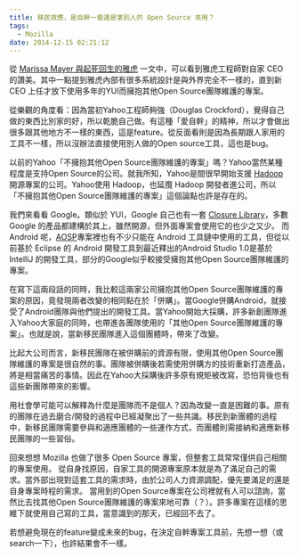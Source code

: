 ```yaml
---
title: 移民效應，是自幹一套還是拿別人的 Open Source 來用？
tags:
  - Mozilla
date: 2014-12-15 02:21:12
---
```


從 [Marissa Mayer 與起死回生的雅虎](http://mmdays.com/2014/12/12/yahoo_comeback/) 一文中，可以看到雅虎工程師對自家 CEO 的讚美。其中一點提到雅虎內部有很多系統設計是與外界完全不一樣的，直到新 CEO 上任才放下使用多年的YUI而擁抱其他Open Source團隊維護的專案。

從樂觀的角度看：因為當初Yahoo工程師夠強（Douglas Crockford），覺得自己做的東西比別家的好，所以乾脆自己做。有這種「愛自幹」的精神，所以才會做出很多跟其他地方不一樣的東西，這是feature。從反面看則是因為長期跟人家用的工具不一樣，所以沒辦法直接使用別人做的Open source工具，這也是bug。

以前的Yahoo「不擁抱其他Open Source團隊維護的專案」嗎？Yahoo當然某種程度是支持Open Source的公司。就我所知，Yahoo是間很早開始支援 [Hadoop](http://hadoop.apache.org/) 開源專案的公司。Yahoo使用 Hadoop，也延攬 Hadoop 開發者進公司，所以「不擁抱其他Open Source團隊維護的專案」這個論點也許是存在的。

我們來看看 Google。類似於 YUI，Google 自己也有一套 [Closure Library](https://developers.google.com/closure/library/)，多數 Google 的產品都建構於其上，雖然開源，但外面專案會使用它的也少之又少。
而 Android 呢，[AOSP](https://source.android.com/)專案裡也有不少只能在 Android 工具鏈中使用的工具，但從以前基於 Eclipse 的 Android 開發工具到最近釋出的Android Studio 1.0是基於 IntelliJ 的開發工具，部分的Google似乎較接受擁抱其他Open Source團隊維護的專案。

在寫下這兩段話的同時，我比較這兩家公司擁抱其他Open Source團隊維護的專案的原因，竟發現兩者改變的相同點在於「併購」。當Google併購Android，就接受了Android團隊與他們提出的開發工具。當Yahoo開始大採購，許多新創團隊進入Yahoo大家庭的同時，也帶進各團隊使用的「其他Open Source團隊維護的專案」。也就是說，當新移民團隊進入這個團體時，帶來了改變。

比起大公司而言，新移民團隊在被併購前的資源有限，使用其他Open Source團隊維護的專案是很自然的事。團隊被併購後若需使用併購方的技術重新打造產品，將是相當痛苦的事情。因此在Yahoo大採購後許多原有規矩被改寫，恐怕背後也有這些新團隊帶來的影響。

用社會學可能可以解釋為什麼是團隊而不是個人？因為改變一直是困難的事。原有的團隊在過去磨合/開發的過程中已經凝聚出了一些共識。移民到新團體的過程中，新移民團隊需要參與和適應團體的一些運作方式，而團體則需接納和適應新移民團隊的一些習俗。

回來想想 Mozilla 也做了很多 Open Source 專案，但整套工具常常僅供自己相關的專案使用。
從自身找原因，自家工具的開源專案原本就是為了滿足自己的需求。當外部出現對這套工具的需求時，由於公司人力資源調配，優先要滿足的還是自身專案時程的需求。
當用到的Open Source專案在公司裡就有人可以諮詢，當然比去找其他Open Source團隊維護的專案來地可靠（？）。許多專案在這樣的思維下就使用自己寫的工具，當意識到的那天，已經回不去了。

若想避免現在的feature變成未來的bug，在決定自幹專案工具前，先想一想（或search一下），也許結果會不一樣。